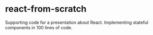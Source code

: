 # react-from-scratch

Supporting code for a presentation about React. Implementing stateful components in 100 lines of code.
